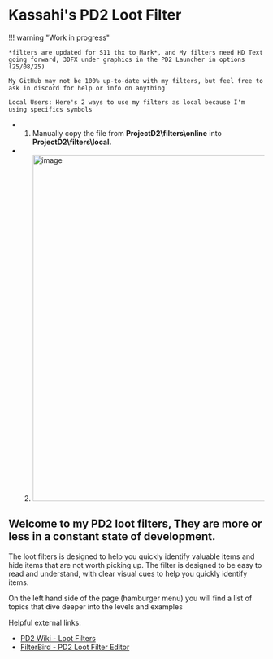 # Kassahi's PD2 Loot Filter

!!! warning "Work in progress"

    *filters are updated for S11 thx to Mark*, and My filters need HD Text going forward, 3DFX under graphics in the PD2 Launcher in options (25/08/25)
    
    My GitHub may not be 100% up-to-date with my filters, but feel free to ask in discord for help or info on anything
    
    Local Users: Here's 2 ways to use my filters as local because I'm using specifics symbols
    
-   1) Manually copy the file from **ProjectD2\filters\online** into **ProjectD2\filters\local.**
 
-   2) <img width="1246" height="680" alt="image" src="https://github.com/user-attachments/assets/41781d30-b106-4d4e-9d9a-76f28e7b92ca" />


 ## Welcome to my PD2 loot filters, They are more or less in a constant state of development.

The loot filters is designed to help you quickly identify valuable items and hide items that are not worth picking up. The filter is designed to be easy to read and understand, with clear visual cues to help you quickly identify items.

On the left hand side of the page (hamburger menu) you will find a list of topics that dive deeper into the levels and examples

Helpful external links:

-   [PD2 Wiki - Loot Filters](https://wiki.projectdiablo2.com/wiki/Item_Filtering)
-   [FilterBird - PD2 Loot Filter Editor](https://betweenwalls.github.io/filterbird/?v=PD2)
